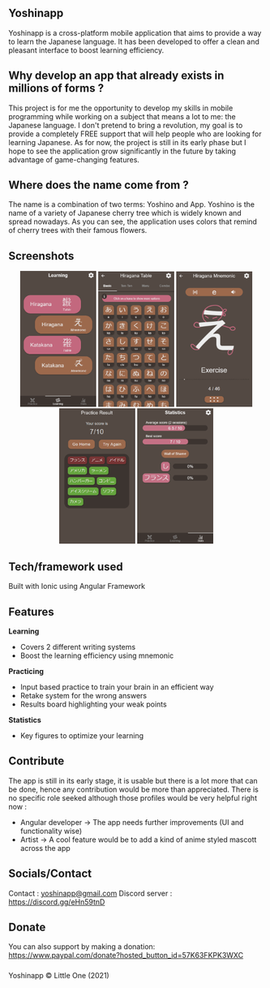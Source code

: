 ## Yoshinapp
Yoshinapp is a cross-platform mobile application that aims to provide a way to learn the Japanese language. It has been developed to offer a clean and pleasant interface to boost learning efficiency.

## Why develop an app that already exists in millions of forms ?
This project is for me the opportunity to develop my skills in mobile programming while working on a subject that means a lot to me: the Japanese language.
I don't pretend to bring a revolution, my goal is to provide a completely FREE support that will help people who are looking for learning Japanese. As for now, the project is still in its early phase but I hope to see the application grow significantly in the future by taking advantage of game-changing features.

## Where does the name come from ?
The name is a combination of two terms: Yoshino and App. Yoshino is the name of a variety of Japanese cherry tree which is widely known and spread nowadays. As you can see, the application uses colors that remind of cherry trees with their famous flowers.

## Screenshots
<p align="center">
<img src="https://github.com/LittleOneNoise/yoshinapp/blob/0bed4dfd4fa11bcd2e8bb89b20519d8bc7f49538/assets_factory/Readme_images/sneak_peek_1.PNG" width="150">
<img src="https://github.com/LittleOneNoise/yoshinapp/blob/0bed4dfd4fa11bcd2e8bb89b20519d8bc7f49538/assets_factory/Readme_images/sneak_peek_2.PNG" width="150">
<img src="https://github.com/LittleOneNoise/yoshinapp/blob/0bed4dfd4fa11bcd2e8bb89b20519d8bc7f49538/assets_factory/Readme_images/sneak_peek_3.PNG" width="150">
<img src="https://github.com/LittleOneNoise/yoshinapp/blob/0bed4dfd4fa11bcd2e8bb89b20519d8bc7f49538/assets_factory/Readme_images/sneak_peek_4.PNG" width="150">
<img src="https://github.com/LittleOneNoise/yoshinapp/blob/0bed4dfd4fa11bcd2e8bb89b20519d8bc7f49538/assets_factory/Readme_images/sneak_peek_5.PNG" width="150">
 </p>

## Tech/framework used
Built with Ionic using Angular Framework

## Features
<b>Learning</b>
* Covers 2 different writing systems
* Boost the learning efficiency using mnemonic

<b>Practicing</b>
* Input based practice to train your brain in an efficient way
* Retake system for the wrong answers
* Results board highlighting your weak points

<b>Statistics</b>
* Key figures to optimize your learning

## Contribute
The app is still in its early stage, it is usable but there is a lot more that can be done, hence any contribution would be more than appreciated.
There is no specific role seeked although those profiles would be very helpful right now :
* Angular developer -> The app needs further improvements (UI and functionality wise)
* Artist -> A cool feature would be to add a kind of anime styled mascott across the app

## Socials/Contact
Contact : yoshinapp@gmail.com
Discord server : https://discord.gg/eHn59tnD

## Donate
You can also support by making a donation: https://www.paypal.com/donate?hosted_button_id=57K63FKPK3WXC

###

Yoshinapp © Little One (2021)
